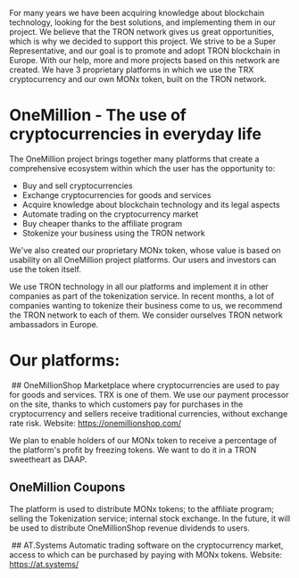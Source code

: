 For many years we have been acquiring knowledge about blockchain technology, looking for the best solutions, and implementing them in our project. We believe that the TRON network gives us great opportunities, which is why we decided to support this project. We strive to be a Super Representative, and our goal is to promote and adopt TRON blockchain in Europe. With our help, more and more projects based on this network are created.
We have 3 proprietary platforms in which we use the TRX cryptocurrency and our own MONx token, built on the TRON network.
 

# OneMillion - The use of cryptocurrencies in everyday life

The OneMillion project brings together many platforms that create a comprehensive ecosystem within which the user has the opportunity to:


- Buy and sell cryptocurrencies
- Exchange cryptocurrencies for goods and services
- Acquire knowledge about blockchain technology and its legal aspects
- Automate trading on the cryptocurrency market
- Buy cheaper thanks to the affiliate program
- Stokenize your business using the TRON network


We've also created our proprietary MONx token, whose value is based on usability on all OneMillion project platforms. Our users and investors can use the token itself.


We use TRON technology in all our platforms and implement it in other companies as part of the tokenization service. In recent months, a lot of companies wanting to tokenize their business come to us, we recommend the TRON network to each of them. We consider ourselves TRON network ambassadors in Europe.

# Our platforms:

 ## OneMillionShop
Marketplace where cryptocurrencies are used to pay for goods and services. TRX is one of them. We use our payment processor on the site, thanks to which customers pay for purchases in the cryptocurrency and sellers receive traditional currencies, without exchange rate risk. Website: https://onemillionshop.com/

We plan to enable holders of our MONx token to receive a percentage of the platform's profit by freezing tokens. We want to do it in a TRON sweetheart as DAAP.




## OneMillion Coupons
The platform is used to distribute MONx tokens; to the affiliate program; selling the Tokenization service; internal stock exchange. In the future, it will be used to distribute OneMillionShop revenue dividends to users.

 ## AT.Systems
Automatic trading software on the cryptocurrency market, access to which can be purchased by paying with MONx tokens.
Website: https://at.systems/
